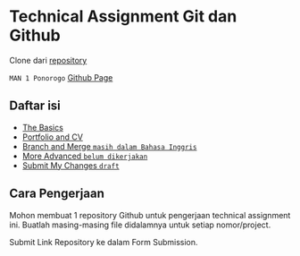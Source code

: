 # Technical Assignment Git dan Github

Clone dari [repository](https://github.com/impactbyte/full-stack-web-assignments/tree/master/04-Git-and-Github)

`MAN 1 Ponorogo` [Github Page](https://manzapo.github.io)

## Daftar isi

- [The Basics](https://github.com/manzapo/04-Git-and-Github/blob/main/01-the-basics/the-basics.md)
- [Portfolio and CV](https://github.com/manzapo/04-Git-and-Github/blob/main/02-portfolio-and-cv/portfolio-and-cv.md)
- [Branch and Merge `masih dalam Bahasa Inggris`](https://github.com/manzapo/04-Git-and-Github/blob/main/03-branch-and-merge/answers.md)
- [More Advanced `belum dikerjakan`](https://github.com/manzapo/04-Git-and-Github/tree/main/04-more-advanced)
- [Submit My Changes `draft`](https://github.com/manzapo/04-Git-and-Github/blob/main/05-submit-my-changes/submit-my-changes.md)


## Cara Pengerjaan

Mohon membuat 1 repository Github untuk pengerjaan technical assignment ini. Buatlah masing-masing file didalamnya untuk setiap nomor/project.

Submit Link Repository ke dalam Form Submission.